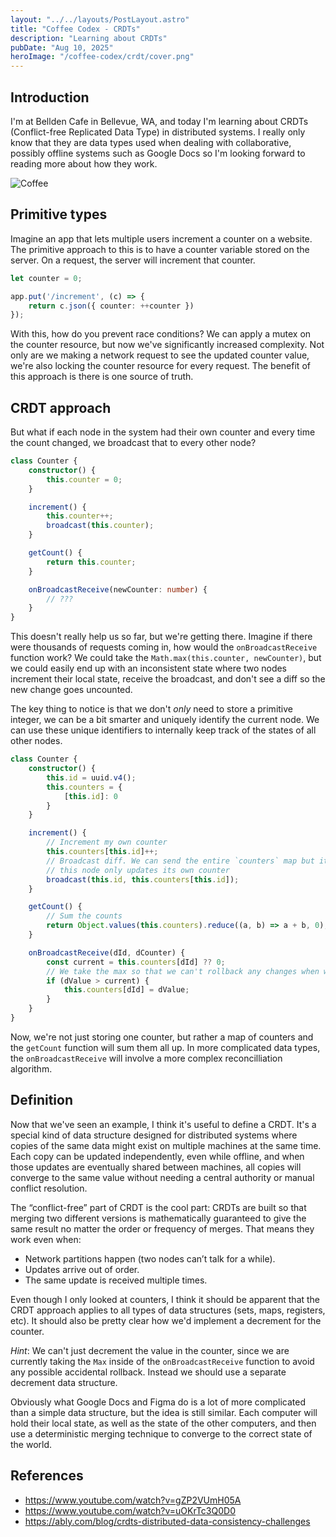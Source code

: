 ```yaml
---
layout: "../../layouts/PostLayout.astro"
title: "Coffee Codex - CRDTs"
description: "Learning about CRDTs"
pubDate: "Aug 10, 2025"
heroImage: "/coffee-codex/crdt/cover.png"
---
```


## Introduction
I'm at Bellden Cafe in Bellevue, WA, and today I'm learning about CRDTs (Conflict-free Replicated Data Type) in distributed systems. I really only know that they are data types used when dealing with collaborative, possibly offline systems such as Google Docs so I'm looking forward to reading more about how they work.

![Coffee](/coffee-codex/crdt/coffee.jpg)

## Primitive types
Imagine an app that lets multiple users increment a counter on a website. The primitive approach to this is to have a counter variable stored on the server. On a request, the server will increment that counter.

```typescript
let counter = 0;

app.put('/increment', (c) => {
    return c.json({ counter: ++counter })
});
```

With this, how do you prevent race conditions? We can apply a mutex on the counter resource, but now we've significantly increased complexity. Not only are we making a network request to see the updated counter value, we're also locking the counter resource for every request. The benefit of this approach is there is one source of truth.

## CRDT approach
But what if each node in the system had their own counter and every time the count changed, we broadcast that to every other node?

```typescript
class Counter {
    constructor() {
        this.counter = 0;
    }

    increment() {
        this.counter++;
        broadcast(this.counter);
    }

    getCount() {
        return this.counter;
    }

    onBroadcastReceive(newCounter: number) {
        // ???
    }
}
```

This doesn't really help us so far, but we're getting there. Imagine if there were thousands of requests coming in, how would the `onBroadcastReceive` function work? We could take the `Math.max(this.counter, newCounter)`, but we could easily end up with an inconsistent state where two nodes increment their local state, receive the broadcast, and don't see a diff so the new change goes uncounted. 

The key thing to notice is that we don't *only* need to store a primitive integer, we can be a bit smarter and uniquely identify the current node. We can use these unique identifiers to internally keep track of the states of all other nodes.

```typescript
class Counter {
    constructor() {
        this.id = uuid.v4();
        this.counters = {
            [this.id]: 0
        }
    }

    increment() {
        // Increment my own counter
        this.counters[this.id]++;
        // Broadcast diff. We can send the entire `counters` map but it's not necessary since
        // this node only updates its own counter
        broadcast(this.id, this.counters[this.id]);
    }

    getCount() {
        // Sum the counts
        return Object.values(this.counters).reduce((a, b) => a + b, 0);
    }

    onBroadcastReceive(dId, dCounter) {
        const current = this.counters[dId] ?? 0;
        // We take the max so that we can't rollback any changes when we come back online
        if (dValue > current) {
            this.counters[dId] = dValue;
        }
    }
}
```

Now, we're not just storing one counter, but rather a map of counters and the `getCount` function will sum them all up. In more complicated data types, the `onBroadcastReceive` will involve a more complex reconcilliation algorithm.

## Definition
Now that we've seen an example, I think it's useful to define a CRDT. It's a special kind of data structure designed for distributed systems where copies of the same data might exist on multiple machines at the same time. Each copy can be updated independently, even while offline, and when those updates are eventually shared between machines, all copies will converge to the same value without needing a central authority or manual conflict resolution.

The “conflict-free” part of CRDT is the cool part: CRDTs are built so that merging two different versions is mathematically guaranteed to give the same result no matter the order or frequency of merges. That means they work even when:
- Network partitions happen (two nodes can’t talk for a while).
- Updates arrive out of order.
- The same update is received multiple times.

Even though I only looked at counters, I think it should be apparent that the CRDT approach applies to all types of data structures (sets, maps, registers, etc). It should also be pretty clear how we'd implement a decrement for the counter. 

*Hint*: We can't just decrement the value in the counter, since we are currently taking the `Max` inside of the `onBroadcastReceive` function to avoid any possible accidental rollback. Instead we should use a separate decrement data structure.

Obviously what Google Docs and Figma do is a lot of more complicated than a simple data structure, but the idea is still similar. Each computer will hold their local state, as well as the state of the other computers, and then use a deterministic merging technique to converge to the correct state of the world.

## References
- https://www.youtube.com/watch?v=gZP2VUmH05A
- https://www.youtube.com/watch?v=uOKrTc3Q0D0
- https://ably.com/blog/crdts-distributed-data-consistency-challenges